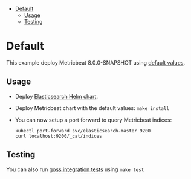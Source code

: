 <!-- START doctoc generated TOC please keep comment here to allow auto update -->
<!-- DON'T EDIT THIS SECTION, INSTEAD RE-RUN doctoc TO UPDATE -->


- [Default](#default)
  - [Usage](#usage)
  - [Testing](#testing)

<!-- END doctoc generated TOC please keep comment here to allow auto update -->

# Default

This example deploy Metricbeat 8.0.0-SNAPSHOT using [default values][].


## Usage

* Deploy [Elasticsearch Helm chart][].

* Deploy Metricbeat chart with the default values: `make install`

* You can now setup a port forward to query Metricbeat indices:

  ```
  kubectl port-forward svc/elasticsearch-master 9200
  curl localhost:9200/_cat/indices
  ```


## Testing

You can also run [goss integration tests][] using `make test`


[elasticsearch helm chart]: https://github.com/elastic/helm-charts/tree/master/elasticsearch/examples/default/
[goss integration tests]: https://github.com/elastic/helm-charts/tree/master/metricbeat/examples/default/test/goss.yaml
[default values]: https://github.com/elastic/helm-charts/tree/master/metricbeat/values.yaml
